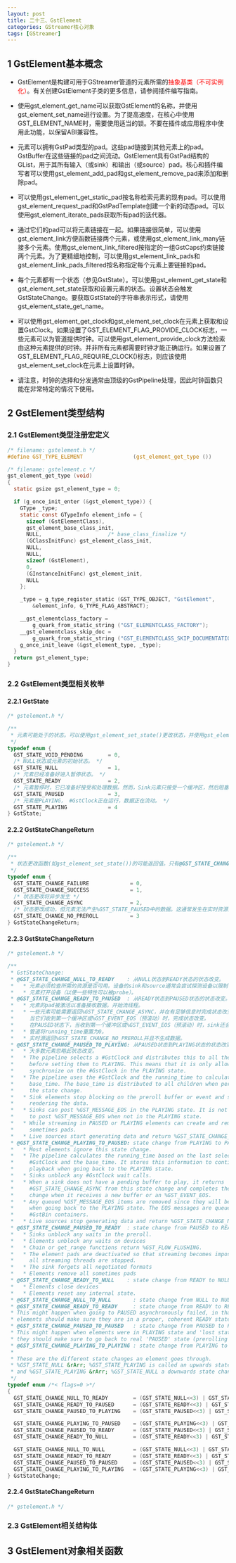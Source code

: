 ```yaml
---
layout: post
title: 二十三、GstElement
categories: GStreamer核心对象
tags: [GStreamer]
---
```


## 1 GstElement基本概念

- GstElement是构建可用于GStreamer管道的元素所需的<span style="color:red;">抽象基类（不可实例化）</span>。有关创建GstElement子类的更多信息，请参阅插件编写指南。

- 使用gst_element_get_name可以获取GstElement的名称，并使用gst_element_set_name进行设置。为了提高速度，在核心中使用GST_ELEMENT_NAME时，需要使用适当的锁。不要在插件或应用程序中使用此功能，以保留ABI兼容性。

- 元素可以拥有GstPad类型的pad。这些pad链接到其他元素上的pad。GstBuffer在这些链接的pad之间流动。GstElement具有GstPad结构的GList，用于其所有输入（或sink）和输出（或source）pad。核心和插件编写者可以使用gst_element_add_pad和gst_element_remove_pad来添加和删除pad。

- 可以使用gst_element_get_static_pad按名称检索元素的现有pad。可以使用gst_element_request_pad和GstPadTemplate创建一个新的动态pad。可以使用gst_element_iterate_pads获取所有pad的迭代器。

- 通过它们的pad可以将元素链接在一起。如果链接很简单，可以使用gst_element_link方便函数链接两个元素，或使用gst_element_link_many链接多个元素。使用gst_element_link_filtered按指定的一组GstCaps约束链接两个元素。为了更精细地控制，可以使用gst_element_link_pads和gst_element_link_pads_filtered按名称指定每个元素上要链接的pad。

- 每个元素都有一个状态（参见GstState）。可以使用gst_element_get_state和gst_element_set_state获取和设置元素的状态。设置状态会触发GstStateChange。要获取GstState的字符串表示形式，请使用gst_element_state_get_name。

- 可以使用gst_element_get_clock和gst_element_set_clock在元素上获取和设置GstClock。如果设置了GST_ELEMENT_FLAG_PROVIDE_CLOCK标志，一些元素可以为管道提供时钟。可以使用gst_element_provide_clock方法检索由这种元素提供的时钟。并非所有元素都需要时钟才能正确运行。如果设置了GST_ELEMENT_FLAG_REQUIRE_CLOCK()标志，则应该使用gst_element_set_clock在元素上设置时钟。

- 请注意，时钟的选择和分发通常由顶级的GstPipeline处理，因此时钟函数只能在非常特定的情况下使用。

## 2 GstElement类型结构

### 2.1 GstElement类型注册宏定义

```c
/* filename: gstelement.h */
#define GST_TYPE_ELEMENT                (gst_element_get_type ())

/* filename: gstelement.c */
gst_element_get_type (void)
{
  static gsize gst_element_type = 0;

  if (g_once_init_enter (&gst_element_type)) {
    GType _type;
    static const GTypeInfo element_info = {
      sizeof (GstElementClass),
      gst_element_base_class_init,
      NULL,                     /* base_class_finalize */
      (GClassInitFunc) gst_element_class_init,
      NULL,
      NULL,
      sizeof (GstElement),
      0,
      (GInstanceInitFunc) gst_element_init,
      NULL
    };

    _type = g_type_register_static (GST_TYPE_OBJECT, "GstElement",
        &element_info, G_TYPE_FLAG_ABSTRACT);

    __gst_elementclass_factory =
        g_quark_from_static_string ("GST_ELEMENTCLASS_FACTORY");
    __gst_elementclass_skip_doc =
        g_quark_from_static_string ("GST_ELEMENTCLASS_SKIP_DOCUMENTATION");
    g_once_init_leave (&gst_element_type, _type);
  }
  return gst_element_type;
}
```


### 2.2 GstElement类型相关枚举

#### 2.2.1 GstState

```c
/* gstelement.h */

/**
 * 元素可能处于的状态。可以使用gst_element_set_state()更改状态，并使用gst_element_get_state()检查状态。
 */
typedef enum {
  GST_STATE_VOID_PENDING        = 0,
  /* NULL状态或元素的初始状态。 */
  GST_STATE_NULL                = 1,
  /* 元素已经准备好进入暂停状态。 */
  GST_STATE_READY               = 2,
  /* 元素暂停时，它已准备好接受和处理数据。然而，Sink元素只接受一个缓冲区，然后阻塞。 */
  GST_STATE_PAUSED              = 3,
  /* 元素是PLAYING， #GstClock正在运行，数据正在流动。 */
  GST_STATE_PLAYING             = 4
} GstState;
```
#### 2.2.2 GstStateChangeReturn

```c
/* gstelement.h */

/**
 * 状态更改函数(如gst_element_set_state())的可能返回值。只有@GST_STATE_CHANGE_FAILURE才是真正的失败。
 */
typedef enum {
  GST_STATE_CHANGE_FAILURE             = 0,
  GST_STATE_CHANGE_SUCCESS             = 1,
  /* 状态更改将异步发生 */
  GST_STATE_CHANGE_ASYNC               = 2,
  /* 状态更改成功，但元素无法产生%GST_STATE_PAUSED中的数据。这通常发生在实时资源上。 */
  GST_STATE_CHANGE_NO_PREROLL          = 3
} GstStateChangeReturn;
```

#### 2.2.3 GstStateChangeReturn

```c
/* gstelement.h */

/**
 * GstStateChange:
 * @GST_STATE_CHANGE_NULL_TO_READY    : 从NULL状态到READY状态的状态改变。
 *   * 元素必须检查所需的资源是否可用。设备的sink和source通常会尝试探测设备以限制它们的caps。
 *   * 元素打开设备（以便一些特性可以被probe）。
 * @GST_STATE_CHANGE_READY_TO_PAUSED  : 从READY状态到PAUSED状态的状态改变。
 *   * 元素的pad被激活以准备接收数据。开始流线程。
 *   * 一些元素可能需要返回%GST_STATE_CHANGE_ASYNC，并在有足够信息时完成状态改变。对于sink来说，返回%GST_STATE_CHANGE_ASYNC
 *     当它们收到第一个缓冲区或%GST_EVENT_EOS（预滚动）时，完成状态改变。
 *     在PAUSED状态下，当收到第一个缓冲区或%GST_EVENT_EOS（预滚动）时，sink还会阻塞数据流。 
 *   * 管道将running_time重置为0。
 *   * 实时源返回%GST_STATE_CHANGE_NO_PREROLL并且不生成数据。
 * @GST_STATE_CHANGE_PAUSED_TO_PLAYING: 从PAUSED状态到PLAYING状态的状态改变。
 *   * 大多数元素忽略此状态改变。
 *   * The pipeline selects a #GstClock and distributes this to all the children
 *     before setting them to PLAYING. This means that it is only allowed to
 *     synchronize on the #GstClock in the PLAYING state.
 *   * The pipeline uses the #GstClock and the running_time to calculate the
 *     base_time. The base_time is distributed to all children when performing
 *     the state change.
 *   * Sink elements stop blocking on the preroll buffer or event and start
 *     rendering the data.
 *   * Sinks can post %GST_MESSAGE_EOS in the PLAYING state. It is not allowed
 *     to post %GST_MESSAGE_EOS when not in the PLAYING state.
 *   * While streaming in PAUSED or PLAYING elements can create and remove
 *     sometimes pads.
 *   * Live sources start generating data and return %GST_STATE_CHANGE_SUCCESS.
 * @GST_STATE_CHANGE_PLAYING_TO_PAUSED: state change from PLAYING to PAUSED.
 *   * Most elements ignore this state change.
 *   * The pipeline calculates the running_time based on the last selected
 *     #GstClock and the base_time. It stores this information to continue
 *     playback when going back to the PLAYING state.
 *   * Sinks unblock any #GstClock wait calls.
 *   * When a sink does not have a pending buffer to play, it returns
 *     #GST_STATE_CHANGE_ASYNC from this state change and completes the state
 *     change when it receives a new buffer or an %GST_EVENT_EOS.
 *   * Any queued %GST_MESSAGE_EOS items are removed since they will be reposted
 *     when going back to the PLAYING state. The EOS messages are queued in
 *     #GstBin containers.
 *   * Live sources stop generating data and return %GST_STATE_CHANGE_NO_PREROLL.
 * @GST_STATE_CHANGE_PAUSED_TO_READY  : state change from PAUSED to READY.
 *   * Sinks unblock any waits in the preroll.
 *   * Elements unblock any waits on devices
 *   * Chain or get_range functions return %GST_FLOW_FLUSHING.
 *   * The element pads are deactivated so that streaming becomes impossible and
 *     all streaming threads are stopped.
 *   * The sink forgets all negotiated formats
 *   * Elements remove all sometimes pads
 * @GST_STATE_CHANGE_READY_TO_NULL    : state change from READY to NULL.
 *   * Elements close devices
 *   * Elements reset any internal state.
 * @GST_STATE_CHANGE_NULL_TO_NULL       : state change from NULL to NULL. (Since: 1.14)
 * @GST_STATE_CHANGE_READY_TO_READY     : state change from READY to READY,
 * This might happen when going to PAUSED asynchronously failed, in that case
 * elements should make sure they are in a proper, coherent READY state. (Since: 1.14)
 * @GST_STATE_CHANGE_PAUSED_TO_PAUSED   : state change from PAUSED to PAUSED.
 * This might happen when elements were in PLAYING state and 'lost state',
 * they should make sure to go back to real 'PAUSED' state (prerolling for example). (Since: 1.14)
 * @GST_STATE_CHANGE_PLAYING_TO_PLAYING : state change from PLAYING to PLAYING. (Since: 1.14)
 *
 * These are the different state changes an element goes through.
 * %GST_STATE_NULL &rArr; %GST_STATE_PLAYING is called an upwards state change
 * and %GST_STATE_PLAYING &rArr; %GST_STATE_NULL a downwards state change.
 */
typedef enum /*< flags=0 >*/
{
  GST_STATE_CHANGE_NULL_TO_READY        = (GST_STATE_NULL<<3) | GST_STATE_READY,
  GST_STATE_CHANGE_READY_TO_PAUSED      = (GST_STATE_READY<<3) | GST_STATE_PAUSED,
  GST_STATE_CHANGE_PAUSED_TO_PLAYING    = (GST_STATE_PAUSED<<3) | GST_STATE_PLAYING,

  GST_STATE_CHANGE_PLAYING_TO_PAUSED    = (GST_STATE_PLAYING<<3) | GST_STATE_PAUSED,
  GST_STATE_CHANGE_PAUSED_TO_READY      = (GST_STATE_PAUSED<<3) | GST_STATE_READY,
  GST_STATE_CHANGE_READY_TO_NULL        = (GST_STATE_READY<<3) | GST_STATE_NULL,

  GST_STATE_CHANGE_NULL_TO_NULL         = (GST_STATE_NULL<<3) | GST_STATE_NULL,
  GST_STATE_CHANGE_READY_TO_READY       = (GST_STATE_READY<<3) | GST_STATE_READY,
  GST_STATE_CHANGE_PAUSED_TO_PAUSED     = (GST_STATE_PAUSED<<3) | GST_STATE_PAUSED,
  GST_STATE_CHANGE_PLAYING_TO_PLAYING   = (GST_STATE_PLAYING<<3) | GST_STATE_PLAYING
} GstStateChange;
```

#### 2.2.4 GstStateChangeReturn

```c
/* gstelement.h */

```

### 2.3 GstElement相关结构体

## 3 GstElement对象相关函数